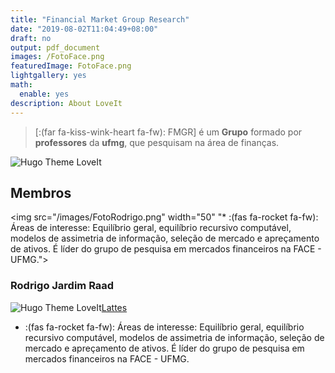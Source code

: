 ```yaml
---
title: "Financial Market Group Research"
date: "2019-08-02T11:04:49+08:00"
draft: no
output: pdf_document
images: /FotoFace.png
featuredImage: FotoFace.png
lightgallery: yes
math:
  enable: yes
description: About LoveIt
---
```




> [:(far fa-kiss-wink-heart fa-fw): FMGR] é um **Grupo** formado por **professores** da  **ufmg**, que pesquisam na área de finanças.


![Hugo Theme LoveIt](/images/FotoFace.jpg)

## Membros




<img src="/images/FotoRodrigo.png" width="50" "* :(fas fa-rocket fa-fw):  Áreas de interesse: Equilíbrio geral, equilíbrio recursivo computável, modelos de assimetria de informação, seleção de mercado e apreçamento de ativos. É líder do grupo de pesquisa em mercados financeiros na FACE - UFMG.">

### Rodrigo Jardim Raad

![Hugo Theme LoveIt](/images/FotoRodrigo.png)[Lattes](http://buscatextual.cnpq.br/buscatextual/visualizacv.do?id=K4761924A0&tokenCaptchar=03AIIukzigKZfk5U9d4pNuQA6oCyzj8hui-Rwqh-KehCGbSOJvvesD7QTttDSXJNl28dDkIOCUfeftfFSTAuRohoU7TPUfXJU-wfeeoV0dKYDRQiMEizAUPrXEU5RiC872IIDOeoDsFEJECR7c43n-RRGpG1cEqL0HdtvMtoAlgvSkcr8L7TLbRpDjGynezcT5Rc4uNbtiRcRCKvR9xaWZzAwlTZwqo3i7LbUIVMkQf7WDlh6lgC6dnNQKS4Twl92Jd-VkCletTPBxW9EFLcCtXKjYgaF8have1ftmbnjw63dxP7CvYrY7V97ue6OZuftetChVTxgyCrasvTXC_H70HuTbtppmMJD1LycHxBi5L3XtlAhjNgHNnvtMcHtYKicVZI7gEPIQ0qq547kjtKv7hHpsdW2sD25kkJDYQG1r1vUggBDNqyAxsDEHRpmgnDPfZ2bbymoeA3jUYwshmnSh-7zlhxCmYE21lKiTxmTW6K9f8yopCRObXeMZUcUQfpGUS5ERHj8RWU9ArqyveMMDnPhtj5lrBZ0CUrPEQouj9MNA2q0bbKlG2XPzlOs4rletwMQD2-7Yq0eNVv_15WebOQ2ALMVCqHJgCw)





* :(fas fa-rocket fa-fw):  Áreas de interesse: Equilíbrio geral, equilíbrio recursivo computável, modelos de assimetria de informação, seleção de mercado e apreçamento de ativos. É líder do grupo de pesquisa em mercados financeiros na FACE - UFMG.


